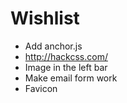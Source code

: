 # Wishlist

+ Add anchor.js
+ http://hackcss.com/
+ Image in the left bar
+ Make email form work
+ Favicon